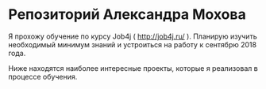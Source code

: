 # Репозиторий Александра Мохова

Я прохожу обучение по курсу Job4j ( http://job4j.ru/ ). Планирую изучить необходимый минимум знаний и устроиться на работу к сентябрю 2018 года.

Ниже находятся наиболее интересные проекты, которые я реализовал в процессе обучения.
